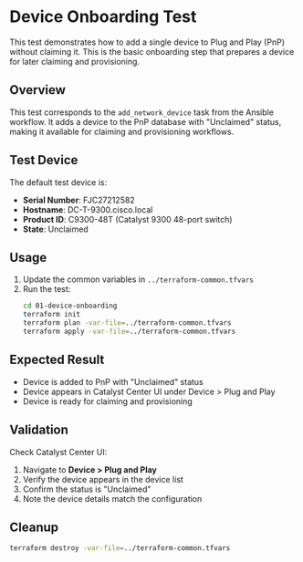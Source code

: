 # Device Onboarding Test

This test demonstrates how to add a single device to Plug and Play (PnP) without claiming it. This is the basic onboarding step that prepares a device for later claiming and provisioning.

## Overview

This test corresponds to the `add_network_device` task from the Ansible workflow. It adds a device to the PnP database with "Unclaimed" status, making it available for claiming and provisioning workflows.

## Test Device

The default test device is:
- **Serial Number**: FJC27212582
- **Hostname**: DC-T-9300.cisco.local
- **Product ID**: C9300-48T (Catalyst 9300 48-port switch)
- **State**: Unclaimed

## Usage

1. Update the common variables in `../terraform-common.tfvars`
2. Run the test:
   ```bash
   cd 01-device-onboarding
   terraform init
   terraform plan -var-file=../terraform-common.tfvars
   terraform apply -var-file=../terraform-common.tfvars
   ```

## Expected Result

- Device is added to PnP with "Unclaimed" status
- Device appears in Catalyst Center UI under Device > Plug and Play
- Device is ready for claiming and provisioning

## Validation

Check Catalyst Center UI:
1. Navigate to **Device > Plug and Play**
2. Verify the device appears in the device list
3. Confirm the status is "Unclaimed"
4. Note the device details match the configuration

## Cleanup

```bash
terraform destroy -var-file=../terraform-common.tfvars
```